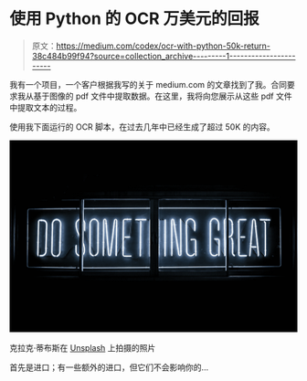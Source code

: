 # 使用 Python 的 OCR 万美元的回报

> 原文：<https://medium.com/codex/ocr-with-python-50k-return-38c484b99f94?source=collection_archive---------1----------------------->

我有一个项目，一个客户根据我写的关于 medium.com 的文章找到了我。合同要求我从基于图像的 pdf 文件中提取数据。在这里，我将向您展示从这些 pdf 文件中提取文本的过程。

使用我下面运行的 OCR 脚本，在过去几年中已经生成了超过 50K 的内容。

![](img/702fabde5b76112ab5a0ed4e9a31ca23.png)

克拉克·蒂布斯在 [Unsplash](https://unsplash.com/s/photos/image-to-text?utm_source=unsplash&utm_medium=referral&utm_content=creditCopyText) 上拍摄的照片

首先是进口；有一些额外的进口，但它们不会影响你的…